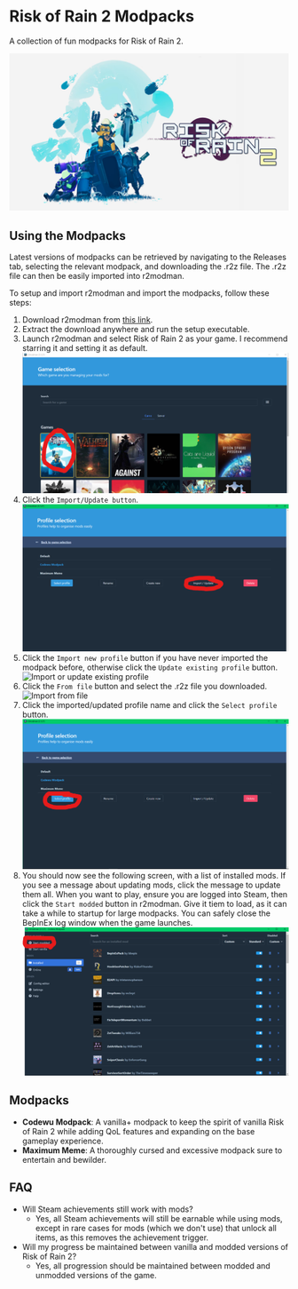 # Risk of Rain 2 Modpacks

A collection of fun modpacks for Risk of Rain 2.

![Risk of Rain 2 Banner](images/ror2_banner.jpg?raw=true "Risk of Rain 2 Banner")

## Using the Modpacks
Latest versions of modpacks can be retrieved by navigating to the Releases tab, selecting the relevant modpack, and downloading the .r2z file.
The .r2z file can then be easily imported into r2modman.

To setup and import r2modman and import the modpacks, follow these steps:

1. Download r2modman from [this link](https://thunderstore.io/package/ebkr/r2modman/).
2. Extract the download anywhere and run the setup executable.
3. Launch r2modman and select Risk of Rain 2 as your game. I recommend starring it and setting it as default.
![Select Risk of Rain 2](images/modpack_setup/step1_selectror2.png?raw=true "Select Risk of Rain 2")
4. Click the `Import/Update button`.
![Click Import/Update](images/modpack_setup/step2_import_1.png?raw=true "Click Import/Update")
5. Click the `Import new profile` button if you have never imported the modpack before, otherwise click the `Update existing profile` button.
![Import or update existing profile](images/modpack_setup/step2_import2.png?raw=true "Import or update existing profile")
6. Click the `From file` button and select the .r2z file you downloaded.
![Import from file](images/modpack_setup/step2_import3.png?raw=true "Import from file")
7. Click the imported/updated profile name and click the `Select profile` button.
![Select profile](images/modpack_setup/step3_select_profile.png?raw=true "Select profile")
8. You should now see the following screen, with a list of installed mods. If you see a message about updating mods, click the message to update them all. When you want to play, ensure you are logged into Steam, then click the `Start modded` button in r2modman. Give it tiem to load, as it can take a while to startup for large modpacks. You can safely close the BepInEx log window when the game launches.
![Update then start modded](images/modpack_setup/step4_installed_start_modded.png?raw=true "Update then start modded")

## Modpacks
- **Codewu Modpack**: A vanilla+ modpack to keep the spirit of vanilla Risk of Rain 2 while adding QoL features and expanding on the base gameplay experience.
- **Maximum Meme**: A thoroughly cursed and excessive modpack sure to entertain and bewilder.

## FAQ
- Will Steam achievements still work with mods?
  - Yes, all Steam achievements will still be earnable while using mods, except in rare cases for mods (which we don't use) that unlock all items, as this removes the achievement trigger.
- Will my progress be maintained between vanilla and modded versions of Risk of Rain 2?
  - Yes, all progression should be maintained between modded and unmodded versions of the game.
